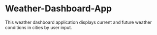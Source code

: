 # Weather-Dashboard-App
This weather dashboard application displays current and future weather conditions in cities by user input. 
